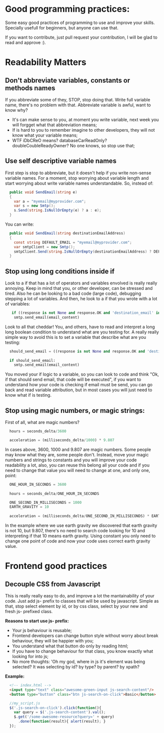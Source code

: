 # Good programming practices:
Some easy good practices of programming to use and improve your skills. Specially usefull for beginners, but anyone can use that.

If you want to contribute, just pull request your contribution, I will be glad to read and approve :).

# Readability Matters
## Don't abbreviate variables, constants or methods names
If you abbreviate some of they, STOP, stop doing that. Write full variable name, there's no problem with that. Abbreviate variable is awful, want to know why?
- It's can make sense to you, at moment you write variable, next week you will forgget what that abbreviation means;
- If is hard to you to remember imagine to other developers, they will not know what your variable means;
- WTF iDbCReO means? databaseCarReadOnly? doubleCoubleReadyOwner? No one knows, so stop use that;

## Use self descriptive variable names
First step is stop to abbreviate, but it doesn't help if you write non-sense variable names. For a moment, stop worrying about variable length and start worrying about write variable names understandable. So, instead of:
```csharp
  public void SendEmail(string e)
  {
    var a = "myemail@myprovider.com";
    var s = new Smtp();
    s.Send(string.IsNullOrEmpty(e) ? a : e);
  }
```
You can write:
```csharp
  public void SendEmail(string destinationEmailAddress)
  {
    const string DEFAULT_EMAIL = "myemail@myprovider.com";
    var smtpClient = new Smtp();
    smtpClient.Send(string.IsNullOrEmpty(destinationEmailAddress) ? DEFAULT_EMAIL : destinationEmailAddress)
  }
```

## Stop using long conditions inside if
Look to a if that has a lot of operators and variables envolved is really really annoying. Keep in mind that you, or other developer, can be stressed and tired. Also he can be looking to a bad code (large code), debugging stepping a lot of variables. And then, he look to a if that you wrote with a lot of variables:
```python
   if ((response is not None and response.OK and 'destination_email' in response and response['destination_email']) or DEFAULT_DESTINATION_EMAIL) and config.send_email and client.want_receive_email:
    smtp.send_email(email_content)
```
Look to all that cheddar! You, and others, have to read and interpret a long long boolean condition to understand what are you testing for. A really really simple way to avoid this is to set a variable that describe what are you testing:
```python
  should_send_email = ((response is not None and response.OK and 'destination_email' in response and response['destination_email']) or DEFAULT_DESTINATION_EMAIL) and config.send_email and client.want_receive_email
  
  if should_send_email:
    smtp.send_email(email_content)
```
You moved your if logic to a variable, so you can look to code and think "Ok, if that should send email, that code will be executed", if you want to understand how your code is checking if email must be send, you can go back and read variable attribution, but in most cases you will just need to know what if is testing.

## Stop using magic numbers, or magic strings:
First of all, what are magic numbers?
```python
  hours = seconds_delta/3600
```
```python
  acceleration = (milliseconds_delta/1000) * 9.807
```
In cases above, 3600, 1000 and 9.807 are magic numbers. Some people may know what they are, some people don't. Instead, move your magic numbers and strings to constants and you will improve your code readability a lot, also, you can reuse this belong all your code and if you need to change that value you will need to change at one, and only one, point:
```python
  ONE_HOUR_IN_SECONDS = 3600
  
  hours = seconds_delta/ONE_HOUR_IN_SECONDS
```
```python
  ONE_SECOND_IN_MILLISECONDS = 1000
  EARTH_GRAVITY = 10
  
  acceleration = (milliseconds_delta/ONE_SECOND_IN_MILLISECONDS) * EARTH_GRAVITY
```
In the example where we use earth gravity we discovered that earth gravity is not 10, but 9.807, there's no need to search code looking for 10 and interpreting if that 10 means earth gravity. Using constant you only need to change one point of code and now your code uses correct earth gravity value.

# Frontend good practices
## Decouple CSS from Javascript
This is really really easy to do, and improve a lot the mantainability of your code. Just add js- prefix to classes that will be used by javascript. Simple as that, stop select element by id, or by css class, select by your new and fresh js- prefixed class.

**Reasons to start use js- prefix:**
  - Your js behaviour is reusable;
  - Frontend developers can change button style without worry about break behaviour, they will be happier with you;
  - You understand what that button do only by reading html;
  - If you have to change behaviour for that class, you know exactly what looking for into js;
  - No more thoughts: 'Oh my god, where in js it's element was being selected? It was selecting by id? by type? by parent? by xpath?

**Example:**

```html
  <!-- index.html -->
  <input type="text" class="awesome-green-input js-search-content"/>
  <button type="button" class="btn js-search-on-click">Basic</button>
```
```javascript
  //my_script.js
  $('.js-search-on-click').click(function(){
    var query = $('.js-search-content').val();
    $.get('/some-awesome-resource?query=' + query)
      .done(function(result){ alert(result); }
  });
```
